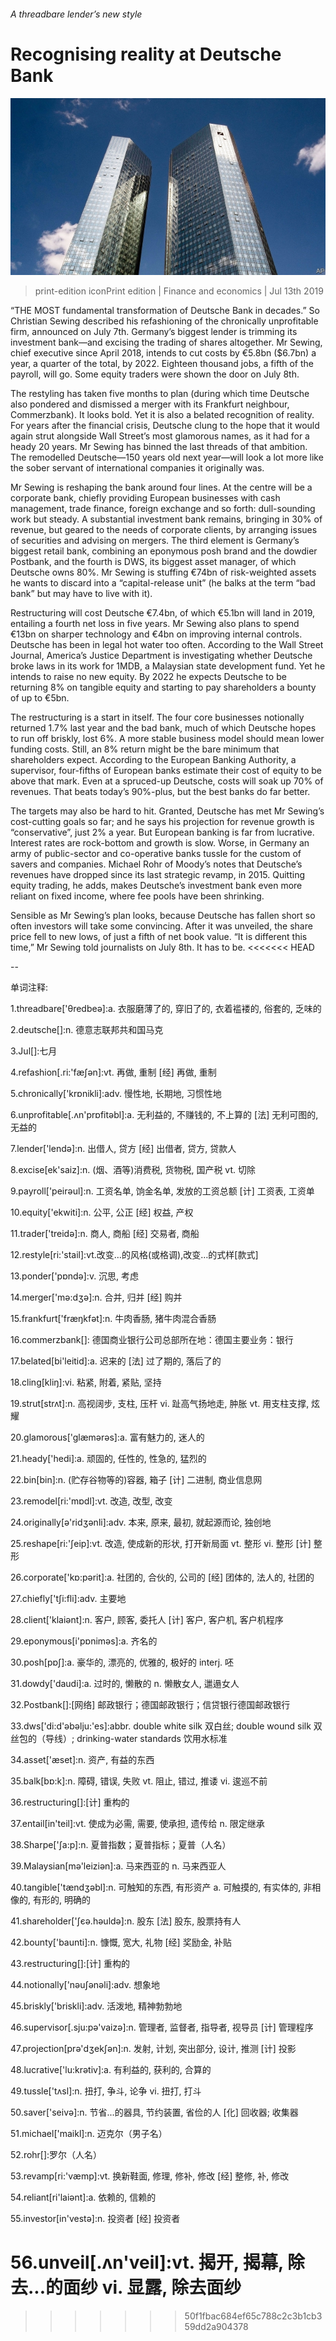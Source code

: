 ###### A threadbare lender’s new style

# Recognising reality at Deutsche Bank 

![image](images/20190713_FNP502.jpg) 

> print-edition iconPrint edition | Finance and economics | Jul 13th 2019 

“THE MOST fundamental transformation of Deutsche Bank in decades.” So Christian Sewing described his refashioning of the chronically unprofitable firm, announced on July 7th. Germany’s biggest lender is trimming its investment bank—and excising the trading of shares altogether. Mr Sewing, chief executive since April 2018, intends to cut costs by €5.8bn ($6.7bn) a year, a quarter of the total, by 2022. Eighteen thousand jobs, a fifth of the payroll, will go. Some equity traders were shown the door on July 8th. 

The restyling has taken five months to plan (during which time Deutsche also pondered and dismissed a merger with its Frankfurt neighbour, Commerzbank). It looks bold. Yet it is also a belated recognition of reality. For years after the financial crisis, Deutsche clung to the hope that it would again strut alongside Wall Street’s most glamorous names, as it had for a heady 20 years. Mr Sewing has binned the last threads of that ambition. The remodelled Deutsche—150 years old next year—will look a lot more like the sober servant of international companies it originally was. 

Mr Sewing is reshaping the bank around four lines. At the centre will be a corporate bank, chiefly providing European businesses with cash management, trade finance, foreign exchange and so forth: dull-sounding work but steady. A substantial investment bank remains, bringing in 30% of revenue, but geared to the needs of corporate clients, by arranging issues of securities and advising on mergers. The third element is Germany’s biggest retail bank, combining an eponymous posh brand and the dowdier Postbank, and the fourth is DWS, its biggest asset manager, of which Deutsche owns 80%. Mr Sewing is stuffing €74bn of risk-weighted assets he wants to discard into a “capital-release unit” (he balks at the term “bad bank” but may have to live with it). 

Restructuring will cost Deutsche €7.4bn, of which €5.1bn will land in 2019, entailing a fourth net loss in five years. Mr Sewing also plans to spend €13bn on sharper technology and €4bn on improving internal controls. Deutsche has been in legal hot water too often. According to the Wall Street Journal, America’s Justice Department is investigating whether Deutsche broke laws in its work for 1MDB, a Malaysian state development fund. Yet he intends to raise no new equity. By 2022 he expects Deutsche to be returning 8% on tangible equity and starting to pay shareholders a bounty of up to €5bn. 

The restructuring is a start in itself. The four core businesses notionally returned 1.7% last year and the bad bank, much of which Deutsche hopes to run off briskly, lost 6%. A more stable business model should mean lower funding costs. Still, an 8% return might be the bare minimum that shareholders expect. According to the European Banking Authority, a supervisor, four-fifths of European banks estimate their cost of equity to be above that mark. Even at a spruced-up Deutsche, costs will soak up 70% of revenues. That beats today’s 90%-plus, but the best banks do far better. 

The targets may also be hard to hit. Granted, Deutsche has met Mr Sewing’s cost-cutting goals so far; and he says his projection for revenue growth is “conservative”, just 2% a year. But European banking is far from lucrative. Interest rates are rock-bottom and growth is slow. Worse, in Germany an army of public-sector and co-operative banks tussle for the custom of savers and companies. Michael Rohr of Moody’s notes that Deutsche’s revenues have dropped since its last strategic revamp, in 2015. Quitting equity trading, he adds, makes Deutsche’s investment bank even more reliant on fixed income, where fee pools have been shrinking. 

Sensible as Mr Sewing’s plan looks, because Deutsche has fallen short so often investors will take some convincing. After it was unveiled, the share price fell to new lows, of just a fifth of net book value. “It is different this time,” Mr Sewing told journalists on July 8th. It has to be. 
<<<<<<< HEAD

-- 

 单词注释:

1.threadbare['θredbeә]:a. 衣服磨薄了的, 穿旧了的, 衣着褴褛的, 俗套的, 乏味的 

2.deutsche[]:n. 德意志联邦共和国马克 

3.Jul[]:七月 

4.refashion[.ri:'fæʃәn]:vt. 再做, 重制 [经] 再做, 重制 

5.chronically['krɒnikli]:adv. 慢性地, 长期地, 习惯性地 

6.unprofitable[.ʌn'prɒfitәbl]:a. 无利益的, 不赚钱的, 不上算的 [法] 无利可图的, 无益的 

7.lender['lendә]:n. 出借人, 贷方 [经] 出借者, 贷方, 贷款人 

8.excise[ek'saiz]:n. (烟、酒等)消费税, 货物税, 国产税 vt. 切除 

9.payroll['peirәul]:n. 工资名单, 饷金名单, 发放的工资总额 [计] 工资表, 工资单 

10.equity['ekwiti]:n. 公平, 公正 [经] 权益, 产权 

11.trader['treidә]:n. 商人, 商船 [经] 交易者, 商船 

12.restyle[ri:'stail]:vt.改变…的风格(或格调),改变…的式样[款式] 

13.ponder['pɒndә]:v. 沉思, 考虑 

14.merger['mә:dʒә]:n. 合并, 归并 [经] 购并 

15.frankfurt['fræŋkfәt]:n. 牛肉香肠, 猪牛肉混合香肠 

16.commerzbank[]: 德国商业银行公司总部所在地：德国主要业务：银行 

17.belated[bi'leitid]:a. 迟来的 [法] 过了期的, 落后了的 

18.cling[kliŋ]:vi. 粘紧, 附着, 紧贴, 坚持 

19.strut[strʌt]:n. 高视阔步, 支柱, 压杆 vi. 趾高气扬地走, 肿胀 vt. 用支柱支撑, 炫耀 

20.glamorous['glæmәrәs]:a. 富有魅力的, 迷人的 

21.heady['hedi]:a. 顽固的, 任性的, 性急的, 猛烈的 

22.bin[bin]:n. (贮存谷物等的)容器, 箱子 [计] 二进制, 商业信息网 

23.remodel[ri:'mɒdl]:vt. 改造, 改型, 改变 

24.originally[ә'ridʒәnli]:adv. 本来, 原来, 最初, 就起源而论, 独创地 

25.reshape[ri:'ʃeip]:vt. 改造, 使成新的形状, 打开新局面 vt. 整形 vi. 整形 [计] 整形 

26.corporate['kɒ:pәrit]:a. 社团的, 合伙的, 公司的 [经] 团体的, 法人的, 社团的 

27.chiefly['tʃi:fli]:adv. 主要地 

28.client['klaiәnt]:n. 客户, 顾客, 委托人 [计] 客户, 客户机, 客户机程序 

29.eponymous[i'pɒnimәs]:a. 齐名的 

30.posh[pɒʃ]:a. 豪华的, 漂亮的, 优雅的, 极好的 interj. 呸 

31.dowdy['daudi]:a. 过时的, 懒散的 n. 懒散女人, 邋遢女人 

32.Postbank[]:[网络] 邮政银行；德国邮政银行；信贷银行德国邮政银行 

33.dws['di:d'əbəlju:'es]:abbr. double white silk 双白丝; double wound silk 双丝包的（导线）; drinking-water standards 饮用水标准 

34.asset['æset]:n. 资产, 有益的东西 

35.balk[bɒ:k]:n. 障碍, 错误, 失败 vt. 阻止, 错过, 推诿 vi. 逡巡不前 

36.restructuring[]:[计] 重构的 

37.entail[in'teil]:vt. 使成为必需, 需要, 使承担, 遗传给 n. 限定继承 

38.Sharpe['ʃa:p]:n. 夏普指数；夏普指标；夏普（人名） 

39.Malaysian[mә'leiziәn]:a. 马来西亚的 n. 马来西亚人 

40.tangible['tændʒәbl]:n. 可触知的东西, 有形资产 a. 可触摸的, 有实体的, 非相像的, 有形的, 明确的 

41.shareholder['ʃєә.hәuldә]:n. 股东 [法] 股东, 股票持有人 

42.bounty['baunti]:n. 慷慨, 宽大, 礼物 [经] 奖励金, 补贴 

43.restructuring[]:[计] 重构的 

44.notionally['nəuʃənəli]:adv. 想象地 

45.briskly['briskli]:adv. 活泼地, 精神勃勃地 

46.supervisor[.sju:pә'vaizә]:n. 管理者, 监督者, 指导者, 视导员 [计] 管理程序 

47.projection[prә'dʒekʃәn]:n. 发射, 计划, 突出部分, 设计, 推测 [计] 投影 

48.lucrative['lu:krәtiv]:a. 有利益的, 获利的, 合算的 

49.tussle['tʌsl]:n. 扭打, 争斗, 论争 vi. 扭打, 打斗 

50.saver['seivә]:n. 节省...的器具, 节约装置, 省俭的人 [化] 回收器; 收集器 

51.michael['maikl]:n. 迈克尔（男子名） 

52.rohr[]:罗尔（人名） 

53.revamp[ri:'væmp]:vt. 换新鞋面, 修理, 修补, 修改 [经] 整修, 补, 修改 

54.reliant[ri'laiәnt]:a. 依赖的, 信赖的 

55.investor[in'vestә]:n. 投资者 [经] 投资者 

56.unveil[.ʌn'veil]:vt. 揭开, 揭幕, 除去...的面纱 vi. 显露, 除去面纱 
=======
>>>>>>> 50f1fbac684ef65c788c2c3b1cb359dd2a904378

